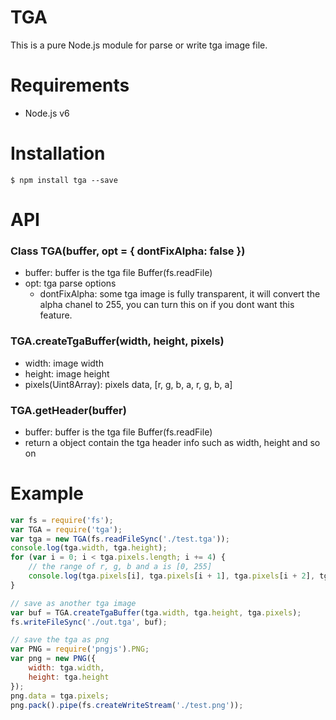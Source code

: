 TGA
========
This is a pure Node.js module for parse or write tga image file.

Requirements
========
* Node.js v6

Installation
========
```
$ npm install tga --save
```

API
========
### Class TGA(buffer, opt = { dontFixAlpha: false })
* buffer: buffer is the tga file Buffer(fs.readFile)
* opt: tga parse options
    * dontFixAlpha: some tga image is fully transparent, it will convert the alpha chanel to 255, you can turn this on if you dont want this feature.


### TGA.createTgaBuffer(width, height, pixels)
* width: image width
* height: image height
* pixels(Uint8Array): pixels data, [r, g, b, a, r, g, b, a]

### TGA.getHeader(buffer)
* buffer: buffer is the tga file Buffer(fs.readFile)
* return a object contain the tga header info such as width, height and so on

Example
========
```js
var fs = require('fs');
var TGA = require('tga');
var tga = new TGA(fs.readFileSync('./test.tga'));
console.log(tga.width, tga.height);
for (var i = 0; i < tga.pixels.length; i += 4) {
    // the range of r, g, b and a is [0, 255]
    console.log(tga.pixels[i], tga.pixels[i + 1], tga.pixels[i + 2], tga.pixels[i + 3]);
}

// save as another tga image
var buf = TGA.createTgaBuffer(tga.width, tga.height, tga.pixels);
fs.writeFileSync('./out.tga', buf);

// save the tga as png
var PNG = require('pngjs').PNG;
var png = new PNG({
    width: tga.width,
    height: tga.height
});
png.data = tga.pixels;
png.pack().pipe(fs.createWriteStream('./test.png'));

```